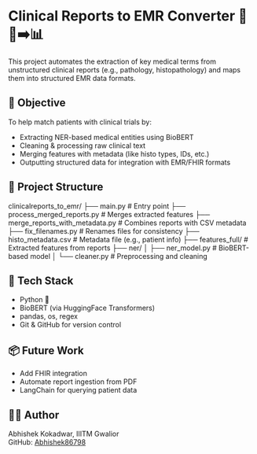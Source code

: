 # Clinical Reports to EMR Converter 🏥📄➡️📊

This project automates the extraction of key medical terms from unstructured clinical reports (e.g., pathology, histopathology) and maps them into structured EMR data formats.

## 🔬 Objective

To help match patients with clinical trials by:
- Extracting NER-based medical entities using BioBERT
- Cleaning & processing raw clinical text
- Merging features with metadata (like histo types, IDs, etc.)
- Outputting structured data for integration with EMR/FHIR formats

## 📁 Project Structure

clinicalreports_to_emr/
├── main.py # Entry point
├── process_merged_reports.py # Merges extracted features
├── merge_reports_with_metadata.py # Combines reports with CSV metadata
├── fix_filenames.py # Renames files for consistency
├── histo_metadata.csv # Metadata file (e.g., patient info)
├── features_full/ # Extracted features from reports
├── ner/
│ ├── ner_model.py # BioBERT-based model
│ └── cleaner.py # Preprocessing and cleaning


## 🔧 Tech Stack

- Python 🐍
- BioBERT (via HuggingFace Transformers)
- pandas, os, regex
- Git & GitHub for version control

## 📦 Future Work

- Add FHIR integration
- Automate report ingestion from PDF
- LangChain for querying patient data

## 👨‍💻 Author

Abhishek Kokadwar, IIITM Gwalior  
GitHub: [Abhishek86798](https://github.com/Abhishek86798)

